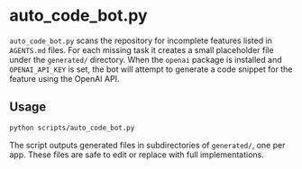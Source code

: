 # auto_code_bot.py

`auto_code_bot.py` scans the repository for incomplete features listed in `AGENTS.md` files. For each missing task it creates a small placeholder file under the `generated/` directory. When the `openai` package is installed and `OPENAI_API_KEY` is set, the bot will attempt to generate a code snippet for the feature using the OpenAI API.

## Usage

```bash
python scripts/auto_code_bot.py
```

The script outputs generated files in subdirectories of `generated/`, one per app. These files are safe to edit or replace with full implementations.
